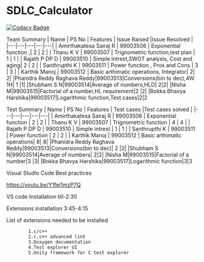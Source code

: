 # SDLC_Calculator
[![Codacy Badge](https://api.codacy.com/project/badge/Grade/667b75dfb4d94930bf6ab1a3a5388e35)](https://app.codacy.com/gh/99003512/SDLC_Calculator?utm_source=github.com&utm_medium=referral&utm_content=99003512/SDLC_Calculator&utm_campaign=Badge_Grade)


Team Summary
| Name  |  PS No |  Features |  Issue Raised  |Issue Resolved   |
|---|---|---|---|---|
|  Amirthakatesa Sairaj R |   99003506 | Exponential function ,| 2  | 2  |
| Thanu K V  | 99003507  |  Trignometric function,test plan | 1  |  1 |
| Rajath P DP D  |  99003510 |  Simple intrest,SWOT analysis, Cost and aging|  2 |  2 |
| Santhrupthi K  |  99003511 | Power function , Pros and Cons | 3  |  3 |
| Karthik Manoj  | 99003512 | Basic arthimatic operations, Integrator| 2| 2|
|Phanidra Reddy Raghava Reddy|99003513|Conversions(bin to dec),4W 1H| 1 |1|
|Shubham S N|99003514|Average of numbers,HLD| 2|2|
|Nisha M|99003515|Factorial of a number,HL requirement|2 |2|
|Bokka Bhavya Harshika|99003517|Logarithmic function,Test cases|2|2


Test Summary
| Name  |  PS No |  Features |  Test cases  |Test cases solved  |
|---|---|---|---|---|
|  Amirthakatesa Sairaj R |   99003506 | Exponential function | 2  | 2  |
| Thanu K V  | 99003507  |  Trignometric function | 4 |  4 |
| Rajath P DP D  |  99003510 |  Simple intrest |  1 |  1 |
| Santhrupthi K  |  99003511 | Power function  | 2  |  2 |
| Karthik Manoj  | 99003512 | Basic arthimatic operations| 8| 8|
|Phanidra Reddy Raghava Reddy|99003513|Conversions(bin to dec)| 2 |2|
|Shubham S N|99003514|Average of numbers| 2|2|
|Nisha M|99003515|Factorial of a number|3 |3|
|Bokka Bhavya Harshika|99003517|Logarithmic function|3|3


Visual Studio Code Best practices

https://youtu.be/Y1fei1mzP7Q

VS code Installation till-2:30

Extensions installation 3:45-4:15

List of extensions needed to be installed

            1.c/c++
            2.c,c++ advanced lint
            3.Doxygen documentation
            4.Test explorer UI
            5.Unity framework for C test explorer

            
            
